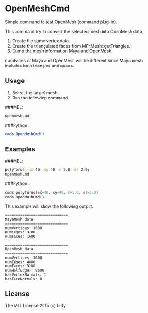
OpenMeshCmd
====

Simple command to test OpenMesh (command plug-in).

This command try to convert the selected mesh into OpenMesh data.

1. Create the same vertex data.
2. Create the triangulated faces from MFnMesh::getTriangles.
3. Dump the mesh information Maya and OpenMesh.

numFaces of Maya and OpenMesh will be different since Maya mesh includes both triangles and quads.

## Usage

1. Select the target mesh.
2. Run the following command.

###MEL:
``` bash
OpenMeshCmd;
```

###Python:
``` bash
cmds.OpenMeshCmd()
```
## Examples

###MEL:
``` bash
polyTorus -sx 40 -sy 40 -r 5.0 -sr 2.0;
OpenMeshCmd;
```

###Python:
``` python
cmds.polyTorus(sx=40, sy=40, r=5.0, sr=2.0)
cmds.OpenMeshCmd()
```

This example will show the following output.

```
=============================
MayaMesh data
=============================
numVertices: 1600
numEdges: 3200
numFaces: 1600

=============================
OpenMesh data
=============================
numVertices: 1600
numEdges: 4800
numFaces: 3200
numHalfEdges: 9600
hasVertexNormals: 1
hasFaceNormals: 0
```


## License

The MIT License 2015 (c) tody